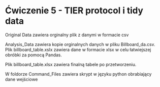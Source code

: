 # Ćwiczenie 5 - TIER protocol i tidy data

Original Data zawiera orginalny plik z danymi w formacie csv

Analysis_Data zawiera kopie orginalnych danych w pliku Billboard_da.csv. 
Plik billboard_table.xslx zawiera dane w formacie xlsx w celu łatwiejszej obróbki za pomocą Pandas.

Plik billboard_table.xlsx zawiera finalną tabele po przetworzeniu.

W foldorze Command_Files zawiera skrypt w języku python obrabiający dane wejściowe
